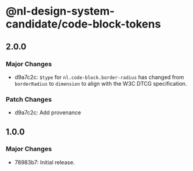 # @nl-design-system-candidate/code-block-tokens

## 2.0.0

### Major Changes

- d9a7c2c: `$type` for `nl.code-block.border-radius` has changed from `borderRadius` to `dimension` to align with the W3C DTCG specification.

### Patch Changes

- d9a7c2c: Add provenance

## 1.0.0

### Major Changes

- 78983b7: Initial release.
